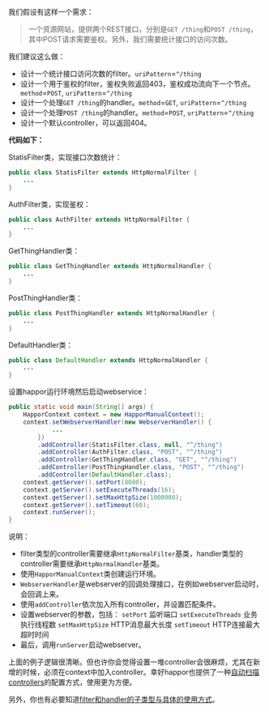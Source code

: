 我们假设有这样一个需求：
> 一个资源网站，提供两个REST接口，分别是`GET /thing`和`POST /thing`，其中POST请求需要鉴权。另外，我们需要统计接口的访问次数。

我们建议这么做：
* 设计一个统计接口访问次数的filter。`uriPattern`=`^/thing`
* 设计一个用于鉴权的filter，鉴权失败返回403，鉴权成功流向下一个节点。`method`=`POST`, `uriPattern`=`^/thing`
* 设计一个处理`GET /thing`的handler。`method`=`GET`, `uriPattern`=`^/thing`
* 设计一个处理`POST /thing`的handler。`method`=`POST`, `uriPattern`=`^/thing`
* 设计一个默认controller，可以返回404。

**代码如下：**

StatisFilter类，实现接口次数统计：
```Java
public class StatisFilter extends HttpNormalFilter {
    ...
}
```

AuthFilter类，实现鉴权：
```Java
public class AuthFilter extends HttpNormalFilter {
    ...
}
```

GetThingHandler类：
```Java
public class GetThingHandler extends HttpNormalHandler {
    ...
}
```

PostThingHandler类：
```Java
public class PostThingHandler extends HttpNormalHandler {
    ...
}
```

DefaultHandler类：
```Java
public class DefaultHandler extends HttpNormalHandler {
    ...
}
```

设置happor运行环境然后启动webservice：
```Java
public static void main(String[] args) {
	HapporContext context = new HapporManualContext();
	context.setWebserverHandler(new WebserverHandler() {
			...
		})
		.addController(StatisFilter.class, null, "^/thing")
		.addController(AuthFilter.class, "POST", "^/thing")
		.addController(GetThingHandler.class, "GET", "^/thing")
		.addController(PostThingHandler.class, "POST", "^/thing")
		.addController(DefaultHandler.class);
	context.getServer().setPort(8080);
	context.getServer().setExecuteThreads(16);
	context.getServer().setMaxHttpSize(1000000);
	context.getServer().setTimeout(60);
	context.runServer();
}
```

说明：
* filter类型的controller需要继承`HttpNormalFilter`基类，handler类型的controller需要继承`HttpNormalHandler`基类。
* 使用`HapporManualContext`类创建运行环境。
* `WebserverHandler`是webserver的回调处理接口，在例如webserver启动时，会回调上来。
* 使用`addController`依次加入所有controller，并设置匹配条件。
* 设置webserver的参数，包括：
`setPort` 监听端口
`setExecuteThreads` 业务执行线程数
`setMaxHttpSize` HTTP消息最大长度
`setTimeout` HTTP连接最大超时时间
* 最后，调用`runServer`启动webserver。

上面的例子逻辑很清晰。但也许你会觉得设置一堆controller会很麻烦，尤其在新增的时候，必须在context中加入controller。幸好happor也提供了一种[自动扫描controllers](Doc005.ControllerAutoScan)的配置方式，使用更为方便。

另外，你也有必要知道[filter和handler的子类型与具体的使用方式](Doc004.ControllerType)。 